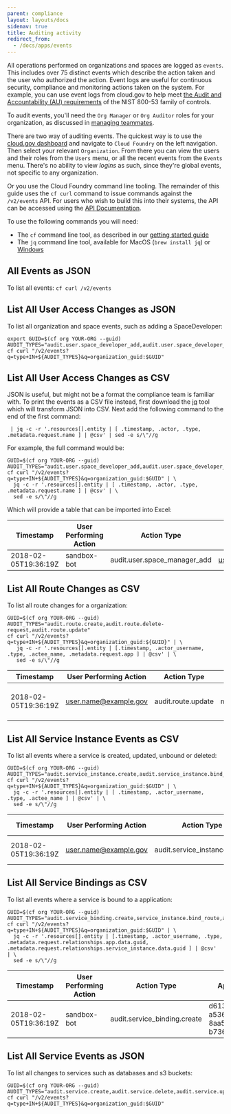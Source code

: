```yaml
---
parent: compliance
layout: layouts/docs
sidenav: true
title: Auditing activity
redirect_from:
  - /docs/apps/events
---
```


All operations performed on organizations and spaces are logged as `events`.  This includes over 75 distinct events which describe the action taken and the user who authorized the action.  Event logs are useful for continuous security, compliance and monitoring actions taken on the system.  For example, you can use event logs from cloud.gov to help meet [the Audit and Accountability (AU) requirements](https://nvd.nist.gov/800-53/Rev4/family/Audit%20and%20Accountability) of the NIST 800-53 family of controls.

To audit events, you'll need the `Org Manager` or `Org Auditor` roles for your organization, as discussed
in [managing teammates](/_docs/orgs-spaces/roles).

There are two way of auditing events. The quickest way is to use the [cloud.gov dashboard](https://dashboard.fr.cloud.gov/cloud-foundry/) and navigate to `Cloud Foundry` on the left navigation. Then select your relevant `Organization`. From there you can view the users and their roles from the `Users` menu, or all the recent events from the `Events` menu. There's no ability to view _logins_ as such, since they're global events, not specific to any organization.

Or you use the Cloud Foundry command line tooling. The remainder of this guide uses the `cf curl` command to issue commands against the `/v2/events` API.  For users who wish to build this into their systems, the API can be accessed using the [API Documentation](https://apidocs.cloudfoundry.org/280/events/list_all_events.html).

To use the following commands you will need:

* The `cf` command line tool, as described in our [getting started guide](/_docs/getting-started/setup)
* The `jq` command line tool, available for MacOS (`brew install jq`) or [Windows](https://stedolan.github.io/jq/download/)

## All Events as JSON
To list all events:
`cf curl /v2/events`

## List All User Access Changes as JSON
To list all organization and space events, such as adding a SpaceDeveloper:
```
export GUID=$(cf org YOUR-ORG --guid)
AUDIT_TYPES="audit.user.space_developer_add,audit.user.space_developer_remove,audit.user.space_auditor_add,audit.user.space_auditor_remove,audit.user.space_manager_add,audit.user.space_manager_remove"
cf curl "/v2/events?q=type+IN+${AUDIT_TYPES}&q=organization_guid:$GUID"
```

## List All User Access Changes as CSV
JSON is useful, but might not be a format the compliance team is familiar with.  To print the events as a CSV file instead, first download the [jq](https://stedolan.github.io/jq/) tool which will transform JSON into CSV.  Next add the following command to the end of the first command:
```
 | jq -c -r '.resources[].entity | [ .timestamp, .actor, .type, .metadata.request.name ] | @csv' | sed -e s/\"//g
```

For example, the full command would be:
```
GUID=$(cf org YOUR-ORG --guid)
AUDIT_TYPES="audit.user.space_developer_add,audit.user.space_developer_remove,audit.user.space_auditor_add,audit.user.space_auditor_remove,audit.user.space_manager_add,audit.user.space_manager_remove"
cf curl "/v2/events?q=type+IN+${AUDIT_TYPES}&q=organization_guid:$GUID" | \
  jq -c -r '.resources[].entity | [ .timestamp, .actor, .type, .metadata.request.name ] | @csv' | \
  sed -e s/\"//g
```

Which will provide a table that can be imported into Excel:

| Timestamp | User Performing Action | Action Type | User |
| --------- | ---------------------- | ----------- | ---- |
| 2018-02-05T19:36:19Z | sandbox-bot | audit.user.space_manager_add | user.name@example.gov |

## List All Route Changes as CSV
To list all route changes for a organization:
```
GUID=$(cf org YOUR-ORG --guid)
AUDIT_TYPES="audit.route.create,audit.route.delete-request,audit.route.update"
cf curl "/v2/events?q=type+IN+${AUDIT_TYPES}&q=organization_guid:${GUID}" | \
   jq -c -r '.resources[].entity | [.timestamp, .actor_username, .type, .actee_name, .metadata.request.app ] | @csv' | \
   sed -e s/\"//g
```

| Timestamp | User Performing Action | Action Type | Route | App GUID |
| --------- | ---------------------- | ----------- | ----- | -------- |
| 2018-02-05T19:36:19Z | user.name@example.gov | audit.route.update | myapproute | 7950afc2-dd7b-4a70-80a0-8f7207fd1382 |

## List All Service Instance Events as CSV
To list all events where a service is created, updated, unbound or deleted:
```
GUID=$(cf org YOUR-ORG --guid)
AUDIT_TYPES="audit.service_instance.create,audit.service_instance.bind_route,audit.service_instance.update,audit.service_instance.unbind_route,audit.service_instance.delete"
cf curl "/v2/events?q=type+IN+${AUDIT_TYPES}&q=organization_guid:$GUID" | \
  jq -c -r '.resources[].entity | [ .timestamp, .actor_username, .type, .actee_name ] | @csv' | \
  sed -e s/\"//g
```

| Timestamp | User Performing Action | Action Type | Service Name |
| --------- | ---------------------- | ----------- | ------------ |
| 2018-02-05T19:36:19Z | user.name@example.gov | audit.service_instance.create | my-service-name |

## List All Service Bindings as CSV
To list all events where a service is bound to a application:
```
GUID=$(cf org YOUR-ORG --guid)
AUDIT_TYPES="audit.service_binding.create,service_instance.bind_route,audit.service_instance.unbind_route"
cf curl "/v2/events?q=type+IN+${AUDIT_TYPES}&q=organization_guid:$GUID" | \
  jq -c -r '.resources[].entity | [.timestamp, .actor_username, .type, .metadata.request.relationships.app.data.guid, .metadata.request.relationships.service_instance.data.guid ] | @csv'  | \
  sed -e s/\"//g
```

| Timestamp | User Performing Action | Action Type | App GUID | Service GUID |
| --------- | ---------------------- | ----------- | ----- | --- |
| 2018-02-05T19:36:19Z | sandbox-bot | audit.service_binding.create | d613b9a4-a536-47d2-8aa5-b7360c5e2f21 | 7950afc2-dd7b-4a70-80a0-8f7207fd1382 |

## List All Service Events as JSON
To list all changes to services such as databases and s3 buckets:
```
GUID=$(cf org YOUR-ORG --guid)
AUDIT_TYPES="audit.service.create,audit.service.delete,audit.service.update,audit.service_binding.create,audit.service_binding.delete,service_instance.bind_route,audit.service_instance.create,audit.service_instance.delete,audit.service_instance.unbind_route,audit.service_instance.update"
cf curl "/v2/events?q=type+IN+${AUDIT_TYPES}&q=organization_guid:$GUID"
```
